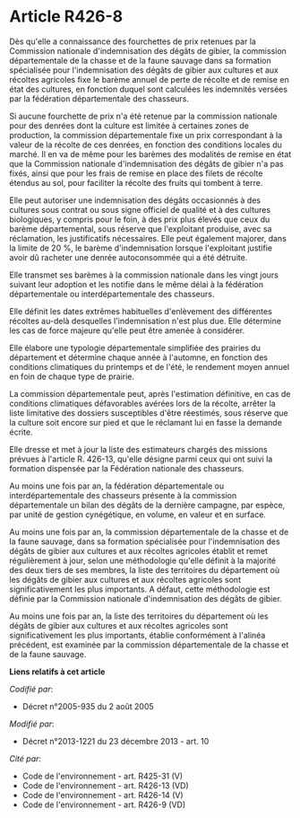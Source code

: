 # Article R426-8

Dès qu'elle a connaissance des fourchettes de prix retenues par la Commission nationale d'indemnisation des dégâts de gibier,
la commission départementale de la chasse et de la faune sauvage dans sa formation spécialisée pour l'indemnisation des
dégâts de gibier aux cultures et aux récoltes agricoles fixe le barème annuel de perte de récolte et de remise en état des
cultures, en fonction duquel sont calculées les indemnités versées par la fédération départementale des chasseurs. 

Si aucune fourchette de prix n'a été retenue par la commission nationale pour des denrées dont la culture est limitée à
certaines zones de production, la commission départementale fixe un prix correspondant à la valeur de la récolte de ces
denrées, en fonction des conditions locales du marché. Il en va de même pour les barèmes des modalités de remise en état que
la Commission nationale d'indemnisation des dégâts de gibier n'a pas fixés, ainsi que pour les frais de remise en place des
filets de récolte étendus au sol, pour faciliter la récolte des fruits qui tombent à terre. 

Elle peut autoriser une indemnisation des dégâts occasionnés à des cultures sous contrat ou sous signe officiel de qualité et
à des cultures biologiques, y compris pour le foin, à des prix plus élevés que ceux du barème départemental, sous réserve que
l'exploitant produise, avec sa réclamation, les justificatifs nécessaires. Elle peut également majorer, dans la limite de 20
%, le barème d'indemnisation lorsque l'exploitant justifie avoir dû racheter une denrée autoconsommée qui a été détruite. 

Elle transmet ses barèmes à la commission nationale dans les vingt jours suivant leur adoption et les notifie dans le même
délai à la fédération départementale ou interdépartementale des chasseurs. 

Elle définit les dates extrêmes habituelles d'enlèvement des différentes récoltes au-delà desquelles l'indemnisation n'est
plus due. Elle détermine les cas de force majeure qu'elle peut être amenée à considérer. 

Elle élabore une typologie départementale simplifiée des prairies du département et détermine chaque année à l'automne, en
fonction des conditions climatiques du printemps et de l'été, le rendement moyen annuel en foin de chaque type de prairie. 

La commission départementale peut, après l'estimation définitive, en cas de conditions climatiques défavorables avérées lors
de la récolte, arrêter la liste limitative des dossiers susceptibles d'être réestimés, sous réserve que la culture soit
encore sur pied et que le réclamant lui en fasse la demande écrite. 

Elle dresse et met à jour la liste des estimateurs chargés des missions prévues à l'article R. 426-13, qu'elle désigne parmi
ceux qui ont suivi la formation dispensée par la Fédération nationale des chasseurs. 

Au moins une fois par an, la fédération départementale ou interdépartementale des chasseurs présente à la commission
départementale un bilan des dégâts de la dernière campagne, par espèce, par unité de gestion cynégétique, en volume, en
valeur et en surface. 

Au moins une fois par an, la commission départementale de la chasse et de la faune sauvage, dans sa formation spécialisée
pour l'indemnisation des dégâts de gibier aux cultures et aux récoltes agricoles établit et remet régulièrement à jour, selon
une méthodologie qu'elle définit à la majorité des deux tiers de ses membres, la liste des territoires du département où les
dégâts de gibier aux cultures et aux récoltes agricoles sont significativement les plus importants. A défaut, cette
méthodologie est définie par la Commission nationale d'indemnisation des dégâts de gibier. 

Au moins une fois par an, la liste des territoires du département où les dégâts de gibier aux cultures et aux récoltes
agricoles sont significativement les plus importants, établie conformément à l'alinéa précédent, est examinée par la
commission départementale de la chasse et de la faune sauvage.

**Liens relatifs à cet article**

_Codifié par_:

  - Décret n°2005-935 du 2 août 2005

_Modifié par_:

  - Décret n°2013-1221 du 23 décembre 2013 - art. 10

_Cité par_:

  - Code de l'environnement - art. R425-31 (V)
  - Code de l'environnement - art. R426-13 (VD)
  - Code de l'environnement - art. R426-14 (V)
  - Code de l'environnement - art. R426-9 (VD)
